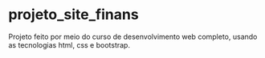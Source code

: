 # projeto_site_finans
Projeto feito por meio do curso de desenvolvimento web completo, usando as tecnologias html, css e bootstrap.
